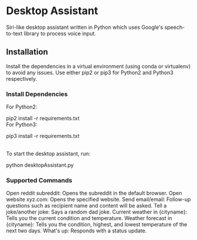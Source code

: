 # Desktop Assistant

Siri-like desktop assistant written in Python which uses Google's speech-to-text library to process voice input.
## Installation
Install the dependencies in a virtual environment (using conda or virtualenv) to avoid any issues. Use either pip2 or pip3 for Python2 and Python3 respectively.

### Install Dependencies
For Python2:

pip2 install -r requirements.txt
<br> For Python3:

pip3 install -r requirements.txt

<br>To start the desktop assistant, run:

python desktopAssistant.py

### Supported Commands
Open reddit subreddit: Opens the subreddit in the default browser.
Open website xyz.com: Opens the specified website.
Send email/email: Follow-up questions such as recipient name and content will be asked.
Tell a joke/another joke: Says a random dad joke.
Current weather in {cityname}: Tells you the current condition and temperature.
Weather forecast in {cityname}: Tells you the condition, highest, and lowest temperature of the next two days.
What's up: Responds with a status update.